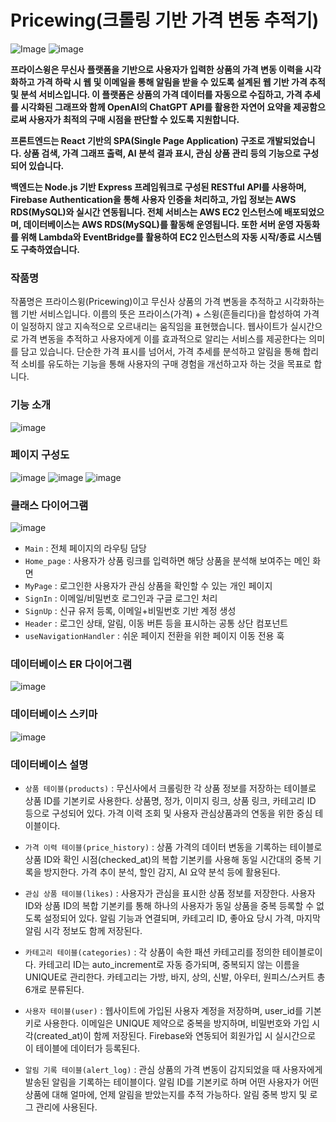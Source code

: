 
# Pricewing(크롤링 기반 가격 변동 추적기)
![Image](https://github.com/user-attachments/assets/259efe39-2fbe-419c-b2c0-b96709db771a)
![image](https://github.com/user-attachments/assets/73744a67-52b2-4584-b497-949786985575)

**프라이스윙은 무신사 플랫폼을 기반으로 사용자가 입력한 상품의 가격 변동 이력을 시각화하고 가격 하락 시 웹 및 이메일을 통해 알림을 받을 수 있도록 설계된 웹 기반 가격 추적 및 분석 서비스입니다. 이 플랫폼은 상품의 가격 데이터를 자동으로 수집하고, 가격 추세를 시각화된 그래프와 함께 OpenAI의 ChatGPT API를 활용한 자연어 요약을 제공함으로써 사용자가 최적의 구매 시점을 판단할 수 있도록 지원합니다.**

**프론트엔드는 React 기반의 SPA(Single Page Application) 구조로 개발되었습니다. 상품 검색, 가격 그래프 출력, AI 분석 결과 표시, 관심 상품 관리 등의 기능으로 구성되어 있습니다.**

**백엔드는 Node.js 기반 Express 프레임워크로 구성된 RESTful API를 사용하며, Firebase Authentication을 통해 사용자 인증을 처리하고, 가입 정보는 AWS RDS(MySQL)와 실시간 연동됩니다. 
전체 서비스는 AWS EC2 인스턴스에 배포되었으며, 데이터베이스는 AWS RDS(MySQL)를 활동해 운영됩니다. 또한 서버 운영 자동화를 위해 Lambda와 EventBridge를 활용하여 EC2 인스턴스의 자동 시작/종료 시스템도 구축하였습니다.**

### 작품명
작품명은 프라이스윙(Pricewing)이고 무신사 상품의 가격 변동을 추적하고 시각화하는 웹 기반 서비스입니다. 이름의 뜻은 프라이스(가격) + 스윙(흔들리다)을 합성하여 가격이 일정하지 않고 지속적으로 오르내리는 움직임을 표현했습니다. 웹사이트가 실시간으로 가격 변동을 추적하고 사용자에게 이를 효과적으로 알리는 서비스를 제공한다는 의미를 담고 있습니다. 단순한 가격 표시를 넘어서, 가격 추세를 분석하고 알림을 통해 합리적 소비를 유도하는 기능을 통해 사용자의 구매 경험을 개선하고자 하는 것을 목표로 합니다.

### 기능 소개
![image](https://github.com/user-attachments/assets/6cd4b755-32bb-48f5-94bc-ceea769b4f48)

### 페이지 구성도
![image](https://github.com/user-attachments/assets/43edab0f-8a0b-4839-ab40-d9a5e37b5346)
![image](https://github.com/user-attachments/assets/98cab832-bba8-4314-8ba3-31797165bb0f)
![image](https://github.com/user-attachments/assets/32c7361e-976f-4f18-9364-74d36958797e)

### 클래스 다이어그램
![image](https://github.com/user-attachments/assets/c3cff6cf-417c-43ff-8a29-0c2d5cdc4732)
- `Main` : 전체 페이지의 라우팅 담당
- `Home_page` : 사용자가 상품 링크를 입력하면 해당 상품을 분석해 보여주는 메인 화면
- `MyPage` : 로그인한 사용자가 관심 상품을 확인할 수 있는 개인 페이지
- `SignIn` : 이메일/비밀번호 로그인과 구글 로그인 처리
- `SignUp` : 신규 유저 등록, 이메일+비밀번호 기반 계정 생성
- `Header` : 로그인 상태, 알림, 이동 버튼 등을 표시하는 공통 상단 컴포넌트
- `useNavigationHandler` : 쉬운 페이지 전환을 위한 페이지 이동 전용 훅

### 데이터베이스 ER 다이어그램
![image](https://github.com/user-attachments/assets/8822b8e6-6f9c-4302-93f0-00dc79eecc27)

### 데이터베이스 스키마
![image](https://github.com/user-attachments/assets/b1e91944-bc8e-439f-8c16-83eb1b4f5b64)

### 데이터베이스 설명
- `상품 테이블(products)` : 무신사에서 크롤링한 각 상품 정보를 저장하는 테이블로 상품 ID를 기본키로 사용한다. 상품명, 정가, 이미지 링크, 상품 링크, 카테고리 ID 등으로 구성되어 있다. 가격 이력 조회 및 사용자 관심상품과의 연동을 위한 중심 테이블이다.

- `가격 이력 테이블(price_history)` : 상품 가격의 데이터 변동을 기록하는 테이블로 상품 ID와 확인 시점(checked_at)의 복합 기본키를 사용해 동일 시간대의 중복 기록을 방지한다. 가격 추이 분석, 할인 감지, AI 요약 분석 등에 활용된다.

- `관심 상품 테이블(likes)` : 사용자가 관심을 표시한 상품 정보를 저장한다. 사용자 ID와 상품 ID의 복합 기본키를 통해 하나의 사용자가 동일 상품을 중복 등록할 수 없도록 설정되어 있다. 알림 기능과 연결되며, 카테고리 ID, 좋아요 당시 가격, 마지막 알림 시각 정보도 함께 저장된다.

- `카테고리 테이블(categories)` : 각 상품이 속한 패션 카테고리를 정의한 테이블로이다. 카테고리 ID는 auto_increment로 자동 증가되며, 중복되지 않는 이름을 UNIQUE로 관리한다. 카테고리는 가방, 바지, 상의, 신발, 아우터, 원피스/스커트 총 6개로 분류된다.

- `사용자 테이블(user)` : 웹사이트에 가입된 사용자 계정을 저장하며, user_id를 기본키로 사용한다. 이메일은 UNIQUE 제약으로 중복을 방지하며, 비밀번호와 가입 시각(created_at)이 함께 저장된다. Firebase와 연동되어 회원가입 시 실시간으로 이 테이블에 데이터가 등록된다.

- `알림 기록 테이블(alert_log)` : 관심 상품의 가격 변동이 감지되었을 때 사용자에게 발송된 알림을 기록하는 테이블이다. 알림 ID를 기본키로 하며 어떤 사용자가 어떤 상품에 대해 얼마에, 언제 알림을 받았는지를 추적 가능하다. 알림 중복 방지 및 로그 관리에 사용된다.
